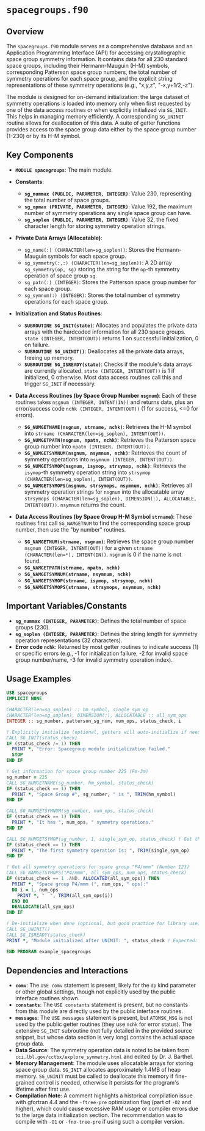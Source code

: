 # `spacegroups.f90`

## Overview

The `spacegroups.f90` module serves as a comprehensive database and an Application Programming Interface (API) for accessing crystallographic space group symmetry information. It contains data for all 230 standard space groups, including their Hermann-Mauguin (H-M) symbols, corresponding Patterson space group numbers, the total number of symmetry operations for each space group, and the explicit string representations of these symmetry operations (e.g., "x,y,z", "-x,y+1/2,-z").

The module is designed for on-demand initialization: the large dataset of symmetry operations is loaded into memory only when first requested by one of the data access routines or when explicitly initialized via `SG_INIT`. This helps in managing memory efficiently. A corresponding `SG_UNINIT` routine allows for deallocation of this data. A suite of getter functions provides access to the space group data either by the space group number (1-230) or by its H-M symbol.

## Key Components

- **`MODULE spacegroups`**: The main module.

- **Constants**:
    - **`sg_nummax (PUBLIC, PARAMETER, INTEGER)`**: Value 230, representing the total number of space groups.
    - **`sg_opmax (PRIVATE, PARAMETER, INTEGER)`**: Value 192, the maximum number of symmetry operations any single space group can have.
    - **`sg_soplen (PUBLIC, PARAMETER, INTEGER)`**: Value 32, the fixed character length for storing symmetry operation strings.

- **Private Data Arrays (Allocatable)**:
    - `sg_name(:) (CHARACTER(len=sg_soplen))`: Stores the Hermann-Mauguin symbols for each space group.
    - `sg_symmetry(:,:) (CHARACTER(len=sg_soplen))`: A 2D array `sg_symmetry(op, sg)` storing the string for the `op`-th symmetry operation of space group `sg`.
    - `sg_patn(:) (INTEGER)`: Stores the Patterson space group number for each space group.
    - `sg_symnum(:) (INTEGER)`: Stores the total number of symmetry operations for each space group.

- **Initialization and Status Routines**:
    - **`SUBROUTINE SG_INIT(state)`**: Allocates and populates the private data arrays with the hardcoded information for all 230 space groups. `state (INTEGER, INTENT(OUT))` returns 1 on successful initialization, 0 on failure.
    - **`SUBROUTINE SG_UNINIT()`**: Deallocates all the private data arrays, freeing up memory.
    - **`SUBROUTINE SG_ISREADY(state)`**: Checks if the module's data arrays are currently allocated. `state (INTEGER, INTENT(OUT))` is 1 if initialized, 0 otherwise. Most data access routines call this and trigger `SG_INIT` if necessary.

- **Data Access Routines (by Space Group Number `nsgnum`)**:
    Each of these routines takes `nsgnum (INTEGER, INTENT(IN))` and returns data, plus an error/success code `nchk (INTEGER, INTENT(OUT))` (1 for success, <=0 for errors).
    - **`SG_NUMGETNAME(nsgnum, strname, nchk)`**: Retrieves the H-M symbol into `strname (CHARACTER(len=sg_soplen), INTENT(OUT))`.
    - **`SG_NUMGETPATN(nsgnum, npatn, nchk)`**: Retrieves the Patterson space group number into `npatn (INTEGER, INTENT(OUT))`.
    - **`SG_NUMGETSYMNUM(nsgnum, nsymnum, nchk)`**: Retrieves the count of symmetry operations into `nsymnum (INTEGER, INTENT(OUT))`.
    - **`SG_NUMGETSYMOP(nsgnum, isymop, strsymop, nchk)`**: Retrieves the `isymop`-th symmetry operation string into `strsymop (CHARACTER(len=sg_soplen), INTENT(OUT))`.
    - **`SG_NUMGETSYMOPS(nsgnum, strsymops, nsymnum, nchk)`**: Retrieves all symmetry operation strings for `nsgnum` into the allocatable array `strsymops (CHARACTER(len=sg_soplen), DIMENSION(:), ALLOCATABLE, INTENT(OUT))`. `nsymnum` returns the count.

- **Data Access Routines (by Space Group H-M Symbol `strname`)**:
    These routines first call `SG_NAMGETNUM` to find the corresponding space group number, then use the "by number" routines.
    - **`SG_NAMGETNUM(strname, nsgnum)`**: Retrieves the space group number `nsgnum (INTEGER, INTENT(OUT))` for a given `strname (CHARACTER(len=*), INTENT(IN))`. `nsgnum` is 0 if the name is not found.
    - **`SG_NAMGETPATN(strname, npatn, nchk)`**
    - **`SG_NAMGETSYMNUM(strname, nsymnum, nchk)`**
    - **`SG_NAMGETSYMOP(strname, isymop, strsymop, nchk)`**
    - **`SG_NAMGETSYMOPS(strname, strsymops, nsymnum, nchk)`**

## Important Variables/Constants

- **`sg_nummax (INTEGER, PARAMETER)`**: Defines the total number of space groups (230).
- **`sg_soplen (INTEGER, PARAMETER)`**: Defines the string length for symmetry operation representations (32 characters).
- **Error code `nchk`**: Returned by most getter routines to indicate success (1) or specific errors (e.g., -1 for initialization failure, -2 for invalid space group number/name, -3 for invalid symmetry operation index).

## Usage Examples

```fortran
USE spacegroups
IMPLICIT NONE

CHARACTER(len=sg_soplen) :: hm_symbol, single_sym_op
CHARACTER(len=sg_soplen), DIMENSION(:), ALLOCATABLE :: all_sym_ops
INTEGER :: sg_number, patterson_sg_num, num_ops, status_check, i

! Explicitly initialize (optional, getters will auto-initialize if needed)
CALL SG_INIT(status_check)
IF (status_check /= 1) THEN
  PRINT *, "Error: Spacegroup module initialization failed."
  STOP
END IF

! Get information for space group number 225 (Fm-3m)
sg_number = 225
CALL SG_NUMGETNAME(sg_number, hm_symbol, status_check)
IF (status_check == 1) THEN
  PRINT *, "Space Group #", sg_number, " is ", TRIM(hm_symbol)
END IF

CALL SG_NUMGETSYMNUM(sg_number, num_ops, status_check)
IF (status_check == 1) THEN
  PRINT *, "It has ", num_ops, " symmetry operations."
END IF

CALL SG_NUMGETSYMOP(sg_number, 1, single_sym_op, status_check) ! Get the first operation
IF (status_check == 1) THEN
  PRINT *, "The first symmetry operation is: ", TRIM(single_sym_op)
END IF

! Get all symmetry operations for space group "P4/mmm" (Number 123)
CALL SG_NAMGETSYMOPS("P4/mmm", all_sym_ops, num_ops, status_check)
IF (status_check == 1 .AND. ALLOCATED(all_sym_ops)) THEN
  PRINT *, "Space group P4/mmm (", num_ops, " ops):"
  DO i = 1, num_ops
    PRINT *, "  ", TRIM(all_sym_ops(i))
  END DO
  DEALLOCATE(all_sym_ops)
END IF

! De-initialize when done (optional, but good practice for library use)
CALL SG_UNINIT()
CALL SG_ISREADY(status_check)
PRINT *, "Module initialized after UNINIT: ", status_check ! Expected: 0

END PROGRAM example_spacegroups
```

## Dependencies and Interactions

- **`comv`**: The `USE comv` statement is present, likely for the `dp` kind parameter or other global settings, though not explicitly used by the public interface routines shown.
- **`constants`**: The `USE constants` statement is present, but no constants from this module are directly used by the public interface routines.
- **`messages`**: The `USE messages` statement is present, but `ATOMSK_MSG` is not used by the public getter routines (they use `nchk` for error status). The extensive `SG_INIT` subroutine (not fully detailed in the provided source snippet, but whose data section is very long) contains the actual space group data.
- **Data Source**: The symmetry operation data is noted to be taken from `cci.lbl.gov/cctbx/explore_symmetry.html` and edited by Dr. J. Barthel.
- **Memory Management**: The module uses allocatable arrays for storing space group data. `SG_INIT` allocates approximately 1.4MB of heap memory. `SG_UNINIT` must be called to deallocate this memory if fine-grained control is needed, otherwise it persists for the program's lifetime after first use.
- **Compilation Note**: A comment highlights a historical compilation issue with gfortran 4.4 and the `-ftree-pre` optimization flag (part of `-O2` and higher), which could cause excessive RAM usage or compiler errors due to the large data initialization section. The recommendation was to compile with `-O1` or `-fno-tree-pre` if using such a compiler version.
